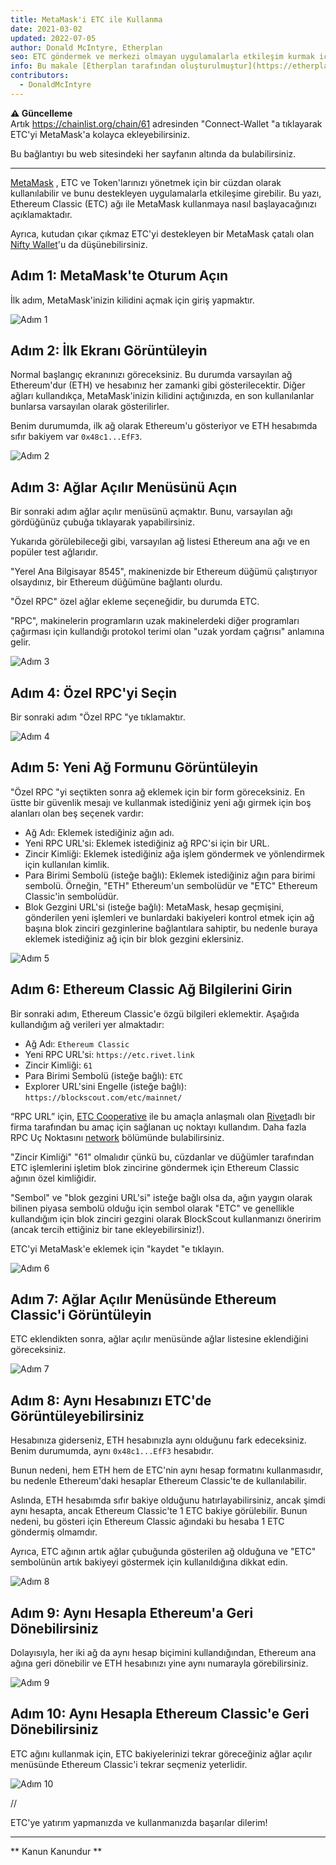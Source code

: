 ```yaml
---
title: MetaMask'i ETC ile Kullanma
date: 2021-03-02
updated: 2022-07-05
author: Donald McIntyre, Etherplan
seo: ETC göndermek ve merkezi olmayan uygulamalarla etkileşim kurmak için Ethereum Classic ile MetaMask'in nasıl kullanılacağını adım adım anlatan bir kılavuz.
info: Bu makale [Etherplan tarafından oluşturulmuştur](https://etherplan.com/2021/03/02/how-to-connect-metamask-to-ethereum-classic/15512/). Daha fazla Ethereum Classic eğitimi, teorisi ve kripto para kavramları için lütfen [etherplan.com](https://etherplan.com) adresini ziyaret edin.
contributors:
  - DonaldMcIntyre
---
```


**⚠️ Güncelleme**  
Artık https://chainlist.org/chain/61 adresinden "Connect-Wallet "a tıklayarak ETC'yi MetaMask'a kolayca ekleyebilirsiniz.

Bu bağlantıyı bu web sitesindeki her sayfanın altında da bulabilirsiniz.

---

[MetaMask](https://metamask.io) , ETC ve Token'larınızı yönetmek için bir cüzdan olarak kullanılabilir ve bunu destekleyen uygulamalarla etkileşime girebilir. Bu yazı, Ethereum Classic (ETC) ağı ile MetaMask kullanmaya nasıl başlayacağınızı açıklamaktadır.

Ayrıca, kutudan çıkar çıkmaz ETC'yi destekleyen bir MetaMask çatalı olan [Nifty Wallet](https://chrome.google.com/webstore/detail/nifty-wallet/jbdaocneiiinmjbjlgalhcelgbejmnid?ucbcb=1)'u da düşünebilirsiniz.

## Adım 1: MetaMask'te Oturum Açın

İlk adım, MetaMask'inizin kilidini açmak için giriş yapmaktır.

![Adım 1](./01.png)

## Adım 2: İlk Ekranı Görüntüleyin

Normal başlangıç ekranınızı göreceksiniz. Bu durumda varsayılan ağ Ethereum'dur (ETH) ve hesabınız her zamanki gibi gösterilecektir. Diğer ağları kullandıkça, MetaMask'inizin kilidini açtığınızda, en son kullanılanlar bunlarsa varsayılan olarak gösterilirler.

Benim durumumda, ilk ağ olarak Ethereum'u gösteriyor ve ETH hesabımda sıfır bakiyem var `0x48c1...EfF3`.

![Adım 2](./02.png)

## Adım 3: Ağlar Açılır Menüsünü Açın

Bir sonraki adım ağlar açılır menüsünü açmaktır. Bunu, varsayılan ağı gördüğünüz çubuğa tıklayarak yapabilirsiniz.

Yukarıda görülebileceği gibi, varsayılan ağ listesi Ethereum ana ağı ve en popüler test ağlarıdır.

"Yerel Ana Bilgisayar 8545", makinenizde bir Ethereum düğümü çalıştırıyor olsaydınız, bir Ethereum düğümüne bağlantı olurdu.

"Özel RPC" özel ağlar ekleme seçeneğidir, bu durumda ETC.

"RPC", makinelerin programların uzak makinelerdeki diğer programları çağırması için kullandığı protokol terimi olan "uzak yordam çağrısı" anlamına gelir.

![Adım 3](./03.png)

## Adım 4: Özel RPC'yi Seçin

Bir sonraki adım "Özel RPC "ye tıklamaktır.

![Adım 4](./04.png)

## Adım 5: Yeni Ağ Formunu Görüntüleyin

"Özel RPC "yi seçtikten sonra ağ eklemek için bir form göreceksiniz. En üstte bir güvenlik mesajı ve kullanmak istediğiniz yeni ağı girmek için boş alanları olan beş seçenek vardır:

- Ağ Adı: Eklemek istediğiniz ağın adı.
- Yeni RPC URL'si: Eklemek istediğiniz ağ RPC'si için bir URL.
- Zincir Kimliği: Eklemek istediğiniz ağa işlem göndermek ve yönlendirmek için kullanılan kimlik.
- Para Birimi Sembolü (isteğe bağlı): Eklemek istediğiniz ağın para birimi sembolü. Örneğin, "ETH" Ethereum'un sembolüdür ve "ETC" Ethereum Classic'in sembolüdür.
- Blok Gezgini URL'si (isteğe bağlı): MetaMask, hesap geçmişini, gönderilen yeni işlemleri ve bunlardaki bakiyeleri kontrol etmek için ağ başına blok zinciri gezginlerine bağlantılara sahiptir, bu nedenle buraya eklemek istediğiniz ağ için bir blok gezgini eklersiniz.

![Adım 5](./05.png)

## Adım 6: Ethereum Classic Ağ Bilgilerini Girin

Bir sonraki adım, Ethereum Classic'e özgü bilgileri eklemektir. Aşağıda kullandığım ağ verileri yer almaktadır:

- Ağ Adı: `Ethereum Classic`
- Yeni RPC URL'si: `https://etc.rivet.link`
- Zincir Kimliği: `61`
- Para Birimi Sembolü (isteğe bağlı): `ETC`
- Explorer URL'sini Engelle (isteğe bağlı): `https://blockscout.com/etc/mainnet/`

“RPC URL” için, [ETC Cooperative](https://etccooperative.org) ile bu amaçla anlaşmalı olan [Rivet](https://rivet.link/)adlı bir firma tarafından bu amaç için sağlanan uç noktayı kullandım. Daha fazla RPC Uç Noktasını [network](/network/endpoints) bölümünde bulabilirsiniz.

"Zincir Kimliği" "61" olmalıdır çünkü bu, cüzdanlar ve düğümler tarafından ETC işlemlerini işletim blok zincirine göndermek için Ethereum Classic ağının özel kimliğidir.

"Sembol" ve "blok gezgini URL'si" isteğe bağlı olsa da, ağın yaygın olarak bilinen piyasa sembolü olduğu için sembol olarak "ETC" ve genellikle kullandığım için blok zinciri gezgini olarak BlockScout kullanmanızı öneririm (ancak tercih ettiğiniz bir tane ekleyebilirsiniz!).

ETC'yi MetaMask'e eklemek için "kaydet "e tıklayın.

![Adım 6](./06-rivet.png)

## Adım 7: Ağlar Açılır Menüsünde Ethereum Classic'i Görüntüleyin

ETC eklendikten sonra, ağlar açılır menüsünde ağlar listesine eklendiğini göreceksiniz.

![Adım 7](./07.png)

## Adım 8: Aynı Hesabınızı ETC'de Görüntüleyebilirsiniz

Hesabınıza giderseniz, ETH hesabınızla aynı olduğunu fark edeceksiniz. Benim durumumda, aynı `0x48c1...EfF3` hesabıdır.

Bunun nedeni, hem ETH hem de ETC'nin aynı hesap formatını kullanmasıdır, bu nedenle Ethereum'daki hesaplar Ethereum Classic'te de kullanılabilir.

Aslında, ETH hesabımda sıfır bakiye olduğunu hatırlayabilirsiniz, ancak şimdi aynı hesapta, ancak Ethereum Classic'te 1 ETC bakiye görülebilir. Bunun nedeni, bu gösteri için Ethereum Classic ağındaki bu hesaba 1 ETC göndermiş olmamdır.

Ayrıca, ETC ağının artık ağlar çubuğunda gösterilen ağ olduğuna ve "ETC" sembolünün artık bakiyeyi göstermek için kullanıldığına dikkat edin.

![Adım 8](./08.png)

## Adım 9: Aynı Hesapla Ethereum'a Geri Dönebilirsiniz

Dolayısıyla, her iki ağ da aynı hesap biçimini kullandığından, Ethereum ana ağına geri dönebilir ve ETH hesabınızı yine aynı numarayla görebilirsiniz.

![Adım 9](./09.png)

## Adım 10: Aynı Hesapla Ethereum Classic'e Geri Dönebilirsiniz

ETC ağını kullanmak için, ETC bakiyelerinizi tekrar göreceğiniz ağlar açılır menüsünde Ethereum Classic'i tekrar seçmeniz yeterlidir.

![Adım 10](./10.png)

//

ETC'ye yatırım yapmanızda ve kullanmanızda başarılar dilerim!

---

** Kanun Kanundur **
